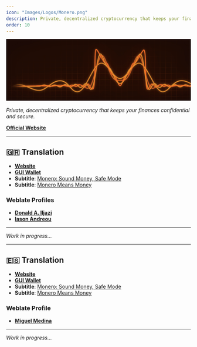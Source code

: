 ```yaml
---
icon: "Images/Logos/Monero.png"
description: Private, decentralized cryptocurrency that keeps your finances confidential and secure.
order: 10
---
```


![](../Images/Covers/Monero.png)

_Private, decentralized cryptocurrency that keeps your finances confidential and secure._

[**Official Website**](https://www.getmonero.org/)

---

## 🇬🇷 Translation

- [**Website**](https://www.getmonero.org/el/index.html)
- [**GUI Wallet**](https://www.getmonero.org/el/downloads/#gui)
- **Subtitle**: [Monero: Sound Money, Safe Mode](https://youtu.be/aC9Uu5BUxII)
- **Subtitle**: [Monero Means Money](https://youtu.be/8quGD9W7B2I)

### Weblate Profiles

- [**Donald A. Iljazi**](https://translate.getmonero.org/user/oeAdgK01/)
- [**Iason Andreou**](https://translate.getmonero.org/user/zero-andreou/)

---

_Work in progress..._

---

## 🇪🇸 Translation

- [**Website**](https://www.getmonero.org/es/index.html)
- [**GUI Wallet**](https://www.getmonero.org/es/downloads/index.html)
- **Subtitle**: [Monero: Sound Money, Safe Mode](https://youtu.be/aC9Uu5BUxII)
- **Subtitle**: [Monero Means Money](https://youtu.be/8quGD9W7B2I)

### Weblate Profile

- [**Miguel Medina**](https://translate.getmonero.org/user/michaelizer/)

---

_Work in progress..._
